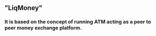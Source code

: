 ## "LiqMoney"
### It is based on the concept of running ATM acting as a peer to peer money exchange platform. 
